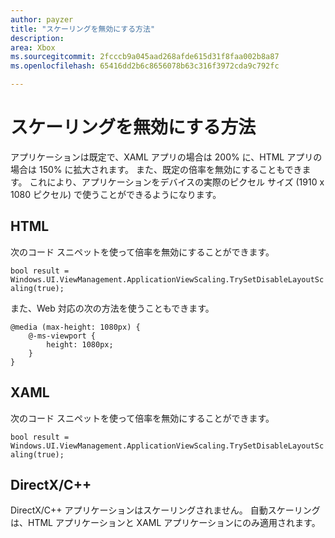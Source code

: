 ```yaml
---
author: payzer
title: "スケーリングを無効にする方法"
description: 
area: Xbox
ms.sourcegitcommit: 2fcccb9a045aad268afde615d31f8faa002b8a87
ms.openlocfilehash: 65416dd2b6c8656078b63c316f3972cda9c792fc

---
```


# スケーリングを無効にする方法   
アプリケーションは既定で、XAML アプリの場合は 200% に、HTML アプリの場合は 150% に拡大されます。 また、既定の倍率を無効にすることもできます。 これにより、アプリケーションをデバイスの実際のピクセル サイズ (1910 x 1080 ピクセル) で使うことができるようになります。   
   
## HTML   
次のコード スニペットを使って倍率を無効にすることができます。 
   
`bool result = Windows.UI.ViewManagement.ApplicationViewScaling.TrySetDisableLayoutScaling(true);` 

また、Web 対応の次の方法を使うこともできます。   

```   
@media (max-height: 1080px) {   
    @-ms-viewport {   
        height: 1080px;   
    }   
}   
```

## XAML
次のコード スニペットを使って倍率を無効にすることができます。   
   
`bool result = Windows.UI.ViewManagement.ApplicationViewScaling.TrySetDisableLayoutScaling(true);`   
   
## DirectX/C++   
DirectX/C++ アプリケーションはスケーリングされません。 自動スケーリングは、HTML アプリケーションと XAML アプリケーションにのみ適用されます。   



<!--HONumber=Jun16_HO4-->


